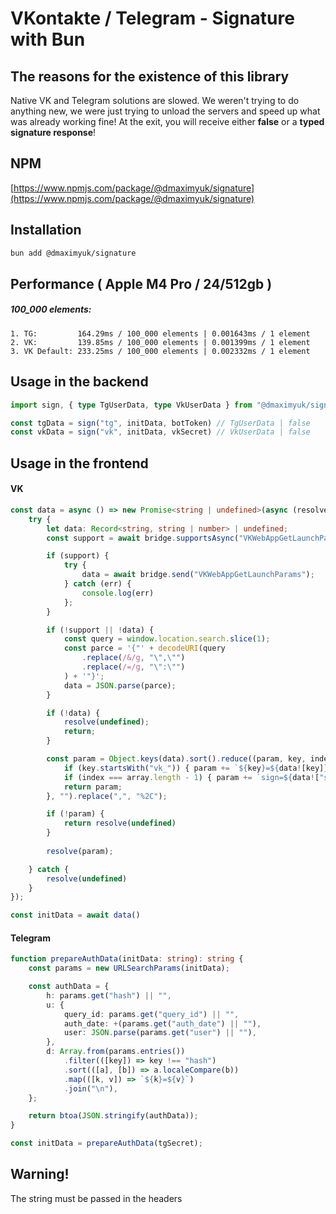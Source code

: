 # VKontakte / Telegram - Signature with Bun

## The reasons for the existence of this library
Native VK and Telegram solutions are slowed. We weren't trying to do anything new, we were just trying to unload the servers and speed up what was already working fine!
At the exit, you will receive either **false** or a **typed signature response**!

## NPM
[https://www.npmjs.com/package/@dmaximyuk/signature](https://www.npmjs.com/package/@dmaximyuk/signature)

## Installation
```bash
bun add @dmaximyuk/signature
```

## Performance ( Apple M4 Pro / 24/512gb )
##### 100_000 elements:
```
1. TG:         164.29ms / 100_000 elements | 0.001643ms / 1 element
2. VK:         139.85ms / 100_000 elements | 0.001399ms / 1 element
3. VK Default: 233.25ms / 100_000 elements | 0.002332ms / 1 element
```

## Usage in the backend
```typescript
import sign, { type TgUserData, type VkUserData } from "@dmaximyuk/signature"

const tgData = sign("tg", initData, botToken) // TgUserData | false
const vkData = sign("vk", initData, vkSecret) // VkUserData | false
```

## Usage in the frontend
#### VK
```typescript jsx
const data = async () => new Promise<string | undefined>(async (resolve) => {
    try {
        let data: Record<string, string | number> | undefined;
        const support = await bridge.supportsAsync("VKWebAppGetLaunchParams");

        if (support) {
            try {
                data = await bridge.send("VKWebAppGetLaunchParams");
            } catch (err) { 
                console.log(err) 
            };
        }

        if (!support || !data) {
            const query = window.location.search.slice(1);
            const parce = '{"' + decodeURI(query
                .replace(/&/g, "\",\"")
                .replace(/=/g, "\":\"")
            ) + '"}';
            data = JSON.parse(parce);
        }

        if (!data) {
            resolve(undefined); 
            return;
        }

        const param = Object.keys(data).sort().reduce((param, key, index, array) => {
            if (key.startsWith("vk_")) { param += `${key}=${data![key]}&` }
            if (index === array.length - 1) { param += `sign=${data!["sign"]}` }
            return param;
        }, "").replace(",", "%2C");

        if (!param) { 
            return resolve(undefined) 
        }
        
        resolve(param);

    } catch { 
        resolve(undefined) 
    }
});

const initData = await data()
```

#### Telegram
```typescript jsx
function prepareAuthData(initData: string): string {
    const params = new URLSearchParams(initData);

    const authData = {
        h: params.get("hash") || "",
        u: {
            query_id: params.get("query_id") || "",
            auth_date: +(params.get("auth_date") || ""),
            user: JSON.parse(params.get("user") || ""),
        },
        d: Array.from(params.entries())
            .filter(([key]) => key !== "hash")
            .sort(([a], [b]) => a.localeCompare(b))
            .map(([k, v]) => `${k}=${v}`)
            .join("\n"),
    };

    return btoa(JSON.stringify(authData));
}

const initData = prepareAuthData(tgSecret);
```

## Warning!
The string must be passed in the headers